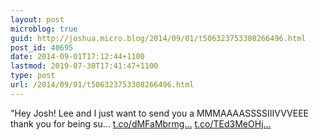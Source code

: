 ```yaml
---
layout: post
microblog: true
guid: http://joshua.micro.blog/2014/09/01/t506323753308266496.html
post_id: 40695
date: 2014-09-01T17:12:44+1100
lastmod: 2019-07-30T17:41:47+1100
type: post
url: /2014/09/01/t506323753308266496.html
---
```

"Hey Josh! Lee and I just want to send you a MMMAAAASSSSIIIVVVEEE thank you for being su... [t.co/dMFaMbrmg...](http://t.co/dMFaMbrmg2) [t.co/TEd3MeOHj...](http://t.co/TEd3MeOHj1)
